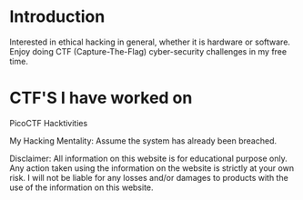 # Introduction
Interested in ethical hacking in general, whether it is hardware or software. Enjoy doing CTF (Capture-The-Flag) cyber-security challenges in my free time.
# CTF'S I have worked on
PicoCTF
Hacktivities


My Hacking Mentality: Assume the system has already been breached.


Disclaimer: All information on this website is for educational purpose only. Any action taken using the information on the website is strictly at your own risk. I will not be liable for any losses and/or damages to products with the use of the information on this website.
